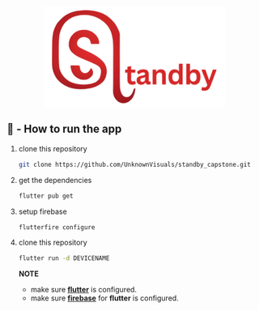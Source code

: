 <div align="center">
    <img src="assets/logo/logo.png" alt="Logo StandBy" width="360" align="center">
</div>

## 🏃 - How to run the app

1. clone this repository

   ```bash
   git clone https://github.com/UnknownVisuals/standby_capstone.git
   ```

2. get the dependencies

   ```bash
   flutter pub get
   ```

3. setup firebase

   ```bash
   flutterfire configure
   ```

4. clone this repository

   ```bash
   flutter run -d DEVICENAME
   ```

   **NOTE**

   - make sure [**flutter**](https://docs.flutter.dev/get-started/install) is configured.
   - make sure [**firebase**](https://firebase.google.com/docs/flutter/setup?platform=android) for **flutter** is configured.
